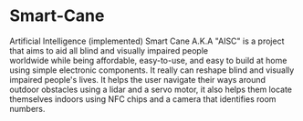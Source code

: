 # Smart-Cane
Artificial Intelligence (implemented) Smart Cane A.K.A "AISC" is a project that aims to aid all blind and visually impaired people  
worldwide while being affordable, easy-to-use, and easy to build at home  using simple electronic components. 
It really can reshape blind and  visually impaired people's lives.
It helps the user navigate their ways around outdoor obstacles using a 
lidar and a servo motor, it also helps them locate themselves indoors using 
NFC chips and a camera that identifies room numbers.
